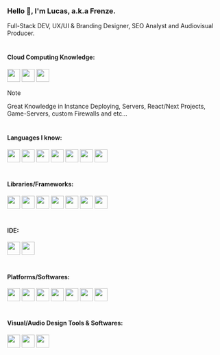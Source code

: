 ### Hello 👋, I'm Lucas, a.k.a Frenze.
Full-Stack DEV,  UX/UI & Branding Designer, SEO Analyst and Audiovisual Producer.

#
#### Cloud Computing Knowledge:
<div display="flex">
<img width="30" src="https://skillicons.dev/icons?i=aws" />
<img width="30" src="https://skillicons.dev/icons?i=gcp" />
<img width="30" src="https://skillicons.dev/icons?i=azure" />
</div>

> [!NOTE]
> Great Knowledge in Instance Deploying, Servers, React/Next Projects, Game-Servers, custom Firewalls and etc...
#
#### Languages I know:

<div display="flex">
<img width="30" src="https://skillicons.dev/icons?i=js" />
<img width="30" src="https://skillicons.dev/icons?i=py" />
<img width="30" src="https://skillicons.dev/icons?i=lua" />
<img width="30" src="https://skillicons.dev/icons?i=cs" />
<img width="30" src="https://skillicons.dev/icons?i=html" />
<img width="30" src="https://skillicons.dev/icons?i=css" />
<img width="30" src="https://skillicons.dev/icons?i=svg" />
</div>

#
#### Libraries/Frameworks:
<div display="flex">
<img width="30" src="https://skillicons.dev/icons?i=express" />
<img width="30" src="https://skillicons.dev/icons?i=jquery" />
<img width="30" src="https://skillicons.dev/icons?i=react" />
<img width="30" src="https://skillicons.dev/icons?i=nextjs" />
<img width="30" src="https://skillicons.dev/icons?i=electron" />
<img width="30" src="https://skillicons.dev/icons?i=sqlite" />
<img width="30" src="https://skillicons.dev/icons?i=mysql" />
</div>

#
#### IDE:

<div display="flex">
<img width="30" src="https://skillicons.dev/icons?i=vscode" />
<img width="30" src="https://skillicons.dev/icons?i=codepen" />
</div>

#
#### Platforms/Softwares:

<div display="flex">
<img width="30" src="https://skillicons.dev/icons?i=mongodb" />
<img width="30" src="https://skillicons.dev/icons?i=firebase" />
<img width="30" src="https://skillicons.dev/icons?i=cloudflare" />
<img width="30" src="https://skillicons.dev/icons?i=docker" />
<img width="30" src="https://skillicons.dev/icons?i=heroku" />
<img width="30" src="https://skillicons.dev/icons?i=nginx" />
<img width="30" src="https://skillicons.dev/icons?i=wordpress" />
</div>

#
#### Visual/Audio Design Tools & Softwares:

<div display="flex">
<img width="30" src="https://skillicons.dev/icons?i=ps" />
<img width="30" src="https://skillicons.dev/icons?i=xd" />
<img width="30" src="https://skillicons.dev/icons?i=ae" />
</div>
